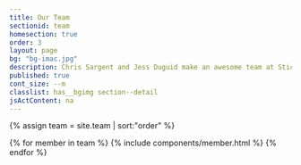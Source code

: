 ```yaml
---
title: Our Team
sectionid: team
homesection: true
order: 3
layout: page
bg: "bg-imac.jpg"
description: Chris Sargent and Jess Duguid make an awesome team at Sticky Pixel
published: true
cont_size: --m
classlist: has__bgimg section--detail
jsActContent: na
---
```


{% assign team = site.team | sort:"order" %}

{% for member in team %}
  {% include components/member.html %}
{% endfor %}
